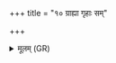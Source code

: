 +++
title = "१० ग्राह्या गृहाः सम्"

+++
<details><summary>मूलम् (GR)</summary>

ग्राह्या गृहाः सं सृज्यन्ते  
यत् स्त्रिया म्रियते पतिः । +++(Bhatt. ya(t))+++  
ब्रह्मैव विद्वान् एष्यो  
यः क्रव्यादं निर् आदधत् ॥
</details>